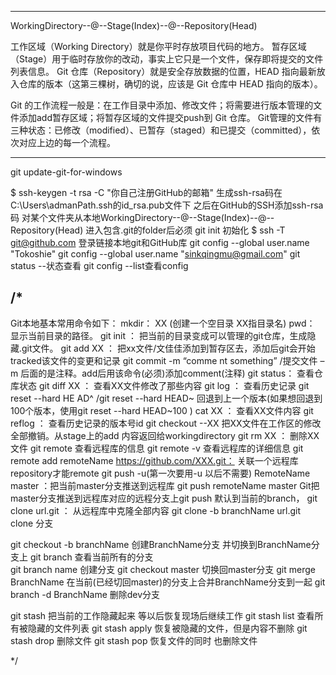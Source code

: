 ------------------------------------------------------------------------------------------------------------------
WorkingDirectory--@--Stage(Index)--@--Repository(Head)

工作区域（Working Directory）就是你平时存放项目代码的地方。
暂存区域（Stage）用于临时存放你的改动，事实上它只是一个文件，保存即将提交的文件列表信息。
Git 仓库（Repository）就是安全存放数据的位置，HEAD 指向最新放入仓库的版本（这第三棵树，确切的说，应该是 Git 仓库中 HEAD 指向的版本）。

Git 的工作流程一般是：在工作目录中添加、修改文件；将需要进行版本管理的文件添加add暂存区域；将暂存区域的文件提交push到 Git 仓库。
Git管理的文件有三种状态：已修改（modified）、已暂存（staged）和已提交（committed），依次对应上边的每一个流程。

------------------------------------------------------------------------------------------------------------------

git update-git-for-windows

$ ssh-keygen -t rsa -C "你自己注册GitHub的邮箱" 生成ssh-rsa码在C:\Users\admanPath\.ssh的id_rsa.pub文件下
之后在GitHub的SSH添加ssh-rsa码
对某个文件夹从本地WorkingDirectory--@--Stage(Index)--@--Repository(Head)
进入包含.git的folder后必须
git init 初始化
$ ssh -T git@github.com  登录链接本地git和GitHub库
git config --global user.name "Tokoshie"
git config --global user.name "sinkqingmu@gmail.com"
git status --状态查看
git config --list查看config


/*
-----------------------------------------------------------------------------------------------------------------
Git本地基本常用命令如下：
   mkdir：                                        XX (创建一个空目录 XX指目录名)
   pwd：                                          显示当前目录的路径。
   git init ：                                    把当前的目录变成可以管理的git仓库，生成隐藏.git文件。
   git add XX ：                                  把xx文件/文佳佳添加到暂存区去，添加后git会开始tracked该文件的变更和记录
   git commit -m “comme                           nt something” /提交文件 –m 后面的是注释。add后用该命令(必须)添加comment(注释)
   git status：                                   查看仓库状态
   git diff  XX ：                                查看XX文件修改了那些内容
   git log ：                                     查看历史记录
   git reset  --hard HE AD^                       /git reset  --hard HEAD~ 回退到上一个版本(如果想回退到100个版本，使用git reset --hard HEAD~100 )
   cat XX   ：                                    查看XX文件内容
   git reflog  ：                                 查看历史记录的版本号id
   git checkout --XX                              把XX文件在工作区的修改全部撤销。从stage上的add 内容返回给workingdirectory
   git rm XX  ：                                  删除XX文件
   git remote                                     查看远程库的信息
   git remote -v                                  查看远程库的详细信息
   git remote add remoteName  https://github.com/XXX.git： 关联一个远程库repository才能remote
   git push -u(第一次要用-u 以后不需要) RemoteName master ：把当前master分支推送到远程库
   git push remoteName master                     Git把master分支推送到远程库对应的远程分支上git push 默认到当前的branch，
   git clone url.git ：                           从远程库中克隆全部内容
   git clone -b branchName url.git                clone 分支

   git checkout -b branchName                     创建BranchName分支 并切换到BranchName分支上
   git branch                                     查看当前所有的分支   
   git branch name                                创建分支
   git checkout master                            切换回master分支
   git merge BranchName                           在当前(已经切回master)的分支上合并BranchName分支到一起
   git branch -d BranchName                       删除dev分支

   git stash                                      把当前的工作隐藏起来 等以后恢复现场后继续工作
   git stash list                                 查看所有被隐藏的文件列表
   git stash apply                                恢复被隐藏的文件，但是内容不删除
   git stash drop                                 删除文件
   git stash pop                                  恢复文件的同时 也删除文件

   */